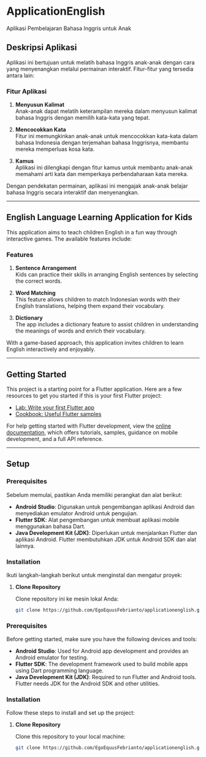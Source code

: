 # ApplicationEnglish

Aplikasi Pembelajaran Bahasa Inggris untuk Anak

## Deskripsi Aplikasi

Aplikasi ini bertujuan untuk melatih bahasa Inggris anak-anak dengan cara yang menyenangkan melalui permainan interaktif. Fitur-fitur yang tersedia antara lain:

### Fitur Aplikasi

1. **Menyusun Kalimat**  
   Anak-anak dapat melatih keterampilan mereka dalam menyusun kalimat bahasa Inggris dengan memilih kata-kata yang tepat.

2. **Mencocokkan Kata**  
   Fitur ini memungkinkan anak-anak untuk mencocokkan kata-kata dalam bahasa Indonesia dengan terjemahan bahasa Inggrisnya, membantu mereka memperluas kosa kata.

3. **Kamus**  
   Aplikasi ini dilengkapi dengan fitur kamus untuk membantu anak-anak memahami arti kata dan memperkaya perbendaharaan kata mereka.

Dengan pendekatan permainan, aplikasi ini mengajak anak-anak belajar bahasa Inggris secara interaktif dan menyenangkan.

---

## English Language Learning Application for Kids

This application aims to teach children English in a fun way through interactive games. The available features include:

### Features

1. **Sentence Arrangement**  
   Kids can practice their skills in arranging English sentences by selecting the correct words.

2. **Word Matching**  
   This feature allows children to match Indonesian words with their English translations, helping them expand their vocabulary.

3. **Dictionary**  
   The app includes a dictionary feature to assist children in understanding the meanings of words and enrich their vocabulary.

With a game-based approach, this application invites children to learn English interactively and enjoyably.

---

## Getting Started

This project is a starting point for a Flutter application. Here are a few resources to get you started if this is your first Flutter project:

- [Lab: Write your first Flutter app](https://docs.flutter.dev/get-started/codelab)
- [Cookbook: Useful Flutter samples](https://docs.flutter.dev/cookbook)

For help getting started with Flutter development, view the
[online documentation](https://docs.flutter.dev/), which offers tutorials,
samples, guidance on mobile development, and a full API reference.

---

## Setup

### Prerequisites
Sebelum memulai, pastikan Anda memiliki perangkat dan alat berikut:

- **Android Studio**: Digunakan untuk pengembangan aplikasi Android dan menyediakan emulator Android untuk pengujian.
- **Flutter SDK**: Alat pengembangan untuk membuat aplikasi mobile menggunakan bahasa Dart.
- **Java Development Kit (JDK)**: Diperlukan untuk menjalankan Flutter dan aplikasi Android. Flutter membutuhkan JDK untuk Android SDK dan alat lainnya.

### Installation

Ikuti langkah-langkah berikut untuk menginstal dan mengatur proyek:

1. **Clone Repository**

   Clone repository ini ke mesin lokal Anda:

   ```bash
   git clone https://github.com/EgoEquusFebrianto/applicationenglish.git

### Prerequisites
Before getting started, make sure you have the following devices and tools:

- **Android Studio**: Used for Android app development and provides an Android emulator for testing.
- **Flutter SDK**: The development framework used to build mobile apps using Dart programming language.
- **Java Development Kit (JDK)**: Required to run Flutter and Android tools. Flutter needs JDK for the Android SDK and other utilities.

### Installation

Follow these steps to install and set up the project:

1. **Clone Repository**

   Clone this repository to your local machine:

   ```bash
   git clone https://github.com/EgoEquusFebrianto/applicationenglish.git
